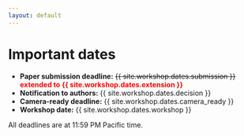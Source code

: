 ```yaml
---
layout: default
---
```


# Important dates

<!-- * **Paper submission deadline:** {{ site.workshop.dates.submission }}-->
* **Paper submission deadline:** ~~{{ site.workshop.dates.submission }}~~ <span style="color: red;">**extended to {{ site.workshop.dates.extension }}**</span>
* **Notification to authors:** {{ site.workshop.dates.decision }}
* **Camera-ready deadline:** {{ site.workshop.dates.camera_ready }}
* **Workshop date:** {{ site.workshop.dates.workshop }}

All deadlines are at 11:59 PM Pacific time.
